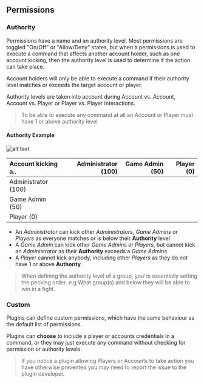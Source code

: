 ## Permissions

### Authority

Permissions have a name and an authority level. Most permissions are toggled "On/Off" or "Allow/Deny" states, but when a permissions is used to execute a command that affects another account holder, such as one account kicking, then the authority level is used to determine if the action can take place.

Account holders will only be able to execute a command if their authority level matches or exceeds the target account or player.

Authority levels are taken into account during Account vs. Account, Account vs. Player or Player vs. Player interactions.

> To be able to execute any command at all an Account or Player must have 1 or above authority level

#### Authority Example

![alt text]({{assets}}/images/features-security-kick-authority-hierarchy.png "Security - Kick Authority Hierarchy")

| Account kicking a.. | Administrator (100) | Game Admin (50) | Player (0) |
|:------ | -----------:| -----------:| -----------:|
| Administrator (100)    | <i class="glyphicon glyphicon-ok"></i> | <i class="glyphicon glyphicon-ok"></i> | <i class="glyphicon glyphicon-ok"></i> |
| Game Admin (50)    | <i class="glyphicon glyphicon-remove"></i> | <i class="glyphicon glyphicon-ok"></i> | <i class="glyphicon glyphicon-ok"></i> |
| Player (0)    | <i class="glyphicon glyphicon-remove"></i> | <i class="glyphicon glyphicon-remove"></i> | <i class="glyphicon glyphicon-remove"></i> |

- An *Administrator* can kick other *Administrators*, *Game Admins* or *Players* as everyone matches or is below their **Authority** level
- A *Game Admin* can kick other *Game Admin*s or *Players*, but cannot kick an *Administrator* as their **Authority** exceeds a *Game Admins*
- A *Player* cannot kick anybody, including other *Players* as they do not have 1 or above **Authority**

> When defining the authority level of a group, you're essentially setting the pecking order. e.g What group(s) and below they will be able to win in a fight.

### Custom

Plugins can define custom permissions, which have the same behaviour as the default list of permissions.

Plugins can **choose** to include a player or accounts credentials in a command, or they may just execute any command without checking for permission or authority levels.

> If you notice a plugin allowing Players or Accounts to take action you have otherwise prevented you may need to report the issue to the plugin developer.
